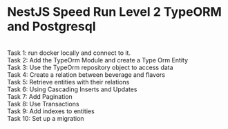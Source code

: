 
<h1> NestJS Speed Run Level 2 TypeORM and Postgresql</h1>
<br/>
Task 1: run docker locally and connect to it.
<br/>
Task 2: Add the TypeOrm Module and create a Type Orm Entity
<br/>
Task 3: Use the TypeOrm repository object to access data 
<br/>
Task 4: Create a relation between beverage and flavors
<br/>
Task 5: Retrieve entities with their relations
<br/>
Task 6: Using Cascading Inserts and Updates
<br/>
Task 7: Add Pagination
<br/>
Task 8: Use Transactions
<br/>
Task 9: Add indexes to entities
<br/>
Task 10: Set up a migration
